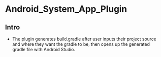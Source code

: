 # Android_System_App_Plugin
## Intro
- The plugin generates build.gradle after user inputs their project source and where they want the gradle to be, then opens up the generated gradle file with Android Studio.

